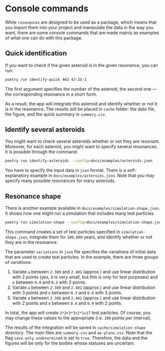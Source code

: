 # Console commands

While `resonances` are designed to be used as a package, which means that you import them into your project and manipulate the data in the way you want, there are some console commands that are made mainly as examples of what one can do with this package.

## Quick identification

If you want to check if the given asteroid is in the given resonance, you can run:

```bash
poetry run identify-quick 463 4J-2S-1
```

The first argument specifies the number of the asteroid, the second one — the corresponding resonance in a short form.

As a result, the app will integrate this asteroid and identify whether or not it is in the resonance. The results will be placed in `cache` folder: the data file, the figure, and the quick summary in `summary.csv`.

## Identify several asteroids

You might want to check several asteroids whether or not they are resonant. Moreover, for each asteroid, you might want to specify several resonances. It is possible through the command:

```bash
poetry run identify-asteroids --config=docs/examples/asteroids.json
```

You have to specify the input data in `json` format. There is a self-explanatory example in `docs/examples/asteroids.json`. Note that you may specify many possible resonances for many asteroids.

## Resonance shape

There is another example available in `docs/examples/simulation-shape.json`. It shows how one might run a simulation that includes many test particles.

```bash
poetry run simulation-shape --config=docs/examples/simulation-shape.json
```

This command creates a set of test particles specified in `simulation-shape.json`, integrate them for `100,000` years, and identify whether or not they are in the resonance.

The parameter `variations` in `json` file specifies the variations of initial data that are used to create test particles. In the example, there are three groups of variations:

1. Variate `a` between `2.389` and `2.401` (approx.) and use linear distribution with 2 points (yes, it is very small, but this is only for test purposes) and `e` between `0.0` and `0.3` with 2 points.
2. Variate `a` between `2.389` and `2.401` (approx.) and use linear distribution with 3 points and `e` between `0.3` and `0.6` with 3 points.
3. Variate `a` between `2.389` and `2.401` (approx.) and use linear distribution with 2 points and `e` between `0.6` and `0.9` with 2 points.

In total, the app will create `2*2+3*3+2*2=17` test particles. Of course, you may change these values to the appropriate (i.e. `100` points per interval).

The results of the integration will be saved in `cache/simulation-shape` directory. The main files are `summary.csv` and `ae-plane.csv`. Note that the flag `save.only.undetermined` is set to `true`. Therefore, the data and the figures will be only for the bodies whose statuses are uncertain.
